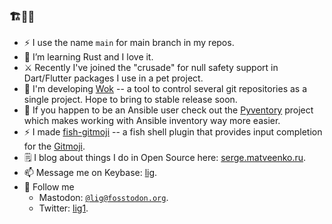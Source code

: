 ### 🏗️🚢🏃

- ⚡ I use the name `main` for main branch in my repos.
- 🌱 I’m learning Rust and I love it.
- ⚔️ Recently I've joined the "crusade" for null safety support in Dart/Flutter packages I use in a pet project. 
- 🔭 I'm developing [Wok](https://github.com/lig/wok) -- a tool to control several git repositories as a single project. Hope to bring to stable release soon.
- 🔭 If you happen to be an Ansible user check out the [Pyventory](https://github.com/lig/pyventory) project which makes working with Ansible inventory way more easier.
- ⚡ I made [fish-gitmoji](https://github.com/lig/fish-gitmoji) -- a fish shell plugin that provides input completion for the [Gitmoji](https://gitmoji.carloscuesta.me/).
- 🗒️ I blog about things I do in Open Source here: [serge.matveenko.ru](https://serge.matveenko.ru/).
- 📫 Message me on Keybase: [lig](https://keybase.io/lig).
- 💬 Follow me
  * Mastodon: <a rel="me" href="https://fosstodon.org/@lig">`@lig@fosstodon.org`</a>.
  * Twitter: [lig1](https://twitter.com/lig1).

<!--
**lig/lig** is a ✨ _special_ ✨ repository because its `README.md` (this file) appears on your GitHub profile.

Here are some ideas to get you started:

- 🔭 I’m currently working on ...
- 🌱 I’m currently learning ...
- 👯 I’m looking to collaborate on ...
- 🤔 I’m looking for help with ...
- 💬 Ask me about ...
- 📫 How to reach me: ...
- 😄 Pronouns: ...
- ⚡ Fun fact: ...
-->
